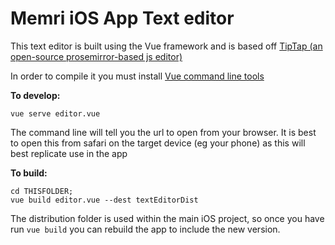 # Memri iOS App Text editor

This text editor is built using the Vue framework and is based off [TipTap (an open-source prosemirror-based js editor)](https://github.com/ueberdosis/tiptap)

In order to compile it you must install [Vue command line tools](https://cli.vuejs.org/)

**To develop:**
```
vue serve editor.vue
```
The command line will tell you the url to open from your browser. It is best to open this from safari on the target device (eg your phone) as this will best replicate use in the app

**To build:**
```
cd THISFOLDER;
vue build editor.vue --dest textEditorDist
```

The distribution folder is used within the main iOS project, so once you have run `vue build` you can rebuild the app to include the new version.